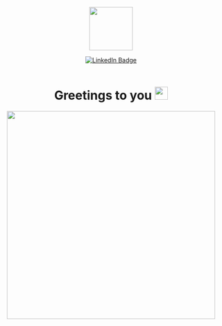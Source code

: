 
<p align = "center"><img src = "https://i.giphy.com/media/v1.Y2lkPTc5MGI3NjExdzRvbzU3eTdxZmwxcGhuN3ZpcDU2eWt6OWlhYmk0bzkxYTBoNDU3aCZlcD12MV9pbnRlcm5hbF9naWZfYnlfaWQmY3Q9Zw/5k5vZwRFZR5aZeniqb/giphy.gif" 
width = "100"/></p>


<div id = "badges" align = "center">
    <a href = "URL">
    <img src="https://img.shields.io/badge/LinkedIn-blue?style=for-the-badge&logo=linkedin&logoColor=white" alt="LinkedIn Badge"/>
    </a>
<p><img src="https://komarev.com/ghpvc/?username=your-github-SheffAndrey&style=flat-square&color=blue" align = "center" alt=""/></p>

</div>

<h1 align = "center">
  Greetings to you
  <img src="https://media.giphy.com/media/hvRJCLFzcasrR4ia7z/giphy.gif" width="30px"/>
</h1>

<div align="center">
  <img src="https://media.giphy.com/media/V0OggVqQxNIOI/giphy.gif" width="480" height="480"/>
</div>





<!--
**SheffAndrey/SheffAndrey** is a ✨ _special_ ✨ repository because its `README.md` (this file) appears on your GitHub profile.

Here are some ideas to get you started:

- 🔭 I’m currently working on ...
- 🌱 I’m currently learning ...
- 👯 I’m looking to collaborate on ...
- 🤔 I’m looking for help with ...
- 💬 Ask me about ...
- 📫 How to reach me: ...
- 😄 Pronouns: ...
- ⚡ Fun fact: ...
-->
